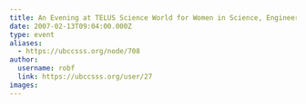 ```yaml
---
title: An Evening at TELUS Science World for Women in Science, Engineering and Technology 
date: 2007-02-13T09:04:00.000Z
type: event
aliases:
  - https://ubccsss.org/node/708
author:
  username: robf
  link: https://ubccsss.org/user/27
images:
---
```


